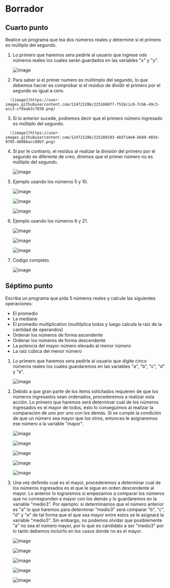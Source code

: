 # Borrador

## Cuarto punto

   Realice un programa que lea dos números reales y determine si el primero es múltiplo del segundo.
   
   1. Lo primero que haremos sera pedirle al usuario que ingrese ods números reales los cuales serán guardados en las variables "x" y "y".
   
      ![image](https://user-images.githubusercontent.com/124721286/225158538-56d34329-febd-4d5c-8921-2e02b1b2bbdf.png)
      
   2.  Para saber si el primer numero es múltimplo del segundo, lo que debemos hacrer es comprobar si el residuo de dividir el primero por el segundo es igual a cero.
   
      ![image](https://user-images.githubusercontent.com/124721286/225160077-f51bc1c0-7cbb-49c3-acc2-cf9aab3c7830.png)

   3.  Si lo anterior sucede, podremos decir que el primero número ingresado es múltiplo del segundo.
   
      ![image](https://user-images.githubusercontent.com/124721286/225160193-4b5f14e0-bb89-403d-9795-4896bacc88b7.png)
    
   4. Si por le contrario, el residuo al realizar la división del primero por el segundo es diferente de creo, diremos que el primer número no es múltiplo del segundo.
   
      ![image](https://user-images.githubusercontent.com/124721286/225160367-00cbd1ae-b3ba-485c-b878-9f3299fb6b69.png)

  5. Ejemplo usando los números 5 y 10.
  
      ![image](https://user-images.githubusercontent.com/124721286/225160454-3842e637-336c-49ca-b752-6370545e2117.png)
      
      ![image](https://user-images.githubusercontent.com/124721286/225160478-086c9a9a-73b8-4dc3-9b13-dd108e984137.png)
      
      ![image](https://user-images.githubusercontent.com/124721286/225160504-f8d56fd3-348f-4f92-b36b-76358f994abc.png)

  6. Ejemplo usando los números 6 y 21.
  
      ![image](https://user-images.githubusercontent.com/124721286/225160580-111b5f28-0195-466d-8db3-924edbf178cf.png)
      
      ![image](https://user-images.githubusercontent.com/124721286/225160613-5479f83b-739b-499f-9a1e-930651da0a29.png)
      
      ![image](https://user-images.githubusercontent.com/124721286/225160651-545139cb-0e11-4a7a-ac27-6033effe7158.png)

  7. Código completo.
  
      ![image](https://user-images.githubusercontent.com/124721286/225160698-8b52941c-d65d-4c49-87b2-b5a511e53abf.png)


## Séptimo punto

   Escriba un programa que pida 5 números reales y calcule las siguientes operaciones:

   - El promedio
   - La mediana
   - El promedio multiplicativo (multilplica todos y luego calcula la raíz de la cantidad de operandos)
   - Ordenar los números de forma ascendente
   - Ordenar los números de forma descendente
   - La potencia del mayor número elevado al menor número
   - La raíz cúbica del menor número
   
   1. Lo primero que haremos sera pedirle al usuario que digite cinco números reales los cuales guardaremos en las variables "a", "b", "c", "d" y "e".
   
      ![image](https://user-images.githubusercontent.com/124721286/225161047-0634ea4a-0fef-42ad-9182-2ef81503515f.png)

   2. Debido a que gran parte de los items solicitados requieren de que los números ingresados sean ordenados, procederemos a realizar esta acción. Lo primero que haremos será determinar cual de los números ingresados es el mayor de todos, esto lo conseguimos al realizar la comparación de uno por uno con los demás. Si se cumple la condición de que un número sea mayor que los otros, entonces le asignaremos ese número a la variable "mayor".
   
      ![image](https://user-images.githubusercontent.com/124721286/225161397-a9aebde4-0125-43d4-ad8e-d53c4d63bd98.png)
      
      ![image](https://user-images.githubusercontent.com/124721286/225161432-b8331ec8-7ec0-44a3-87a3-ed98be125e7b.png)
      
      ![image](https://user-images.githubusercontent.com/124721286/225161455-6cb2ef81-3873-4aa1-82ee-71aea7502539.png)
      
      ![image](https://user-images.githubusercontent.com/124721286/225161508-651b8585-fdc1-4184-aec1-0429821d4e46.png)
      
      ![image](https://user-images.githubusercontent.com/124721286/225161554-275c5b0b-2994-4102-8575-2094694873bb.png)
      
   3. Una vez definido cual es el mayor, procederemos a determinar cual de los números ingresados es el que le sigue en orden descendente al mayor. Lo anterior lo lograremos si empezamos a comparar los números que no corresponden a mayor con los demás y lo guardaremos en la variable "medio3". Por ejemplo: si determinamos que el número anterior es "a" lo que haremos para determinar "medio3" será comparar "b", "c", "d" y "e" de tal forma que el que sea mayor entre estos se le asignará la variable "medio3". Sin embargo, no podemos olvidar que posiblemente "a" no sea el número mayor, por lo que es candidato a ser "medio3" por lo tanto debemos incluirlo en los casos donde no es el mayor.
   
      ![image](https://user-images.githubusercontent.com/124721286/225162307-491e82dd-7bfc-4ca7-95c2-b2e9088385a0.png)
      
      ![image](https://user-images.githubusercontent.com/124721286/225162345-ef3f5dc9-0db9-41c7-9940-08b220165d8f.png)
      
      ![image](https://user-images.githubusercontent.com/124721286/225162370-d4c5f238-7cb9-40a5-a8cc-1eb9a98dc054.png)
      
      ![image](https://user-images.githubusercontent.com/124721286/225162414-f4da9192-476d-4bef-9ee3-f60147b33f2b.png)
      
      ![image](https://user-images.githubusercontent.com/124721286/225162439-94528431-73d1-4a0f-a1e9-ef85a1d2a912.png)

   
      






























